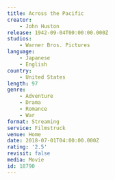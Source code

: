 ```yaml
---
title: Across the Pacific
creator:
    - John Huston
release: 1942-09-04T00:00:00.000Z
studios:
    - Warner Bros. Pictures
language:
    - Japanese
    - English
country:
    - United States
length: 97
genre:
    - Adventure
    - Drama
    - Romance
    - War
format: Streaming
service: Filmstruck
venue: Home
date: 2018-07-01T04:00:00.000Z
rating: '2.5'
revisit: false
media: Movie
id: 18790
---
```



